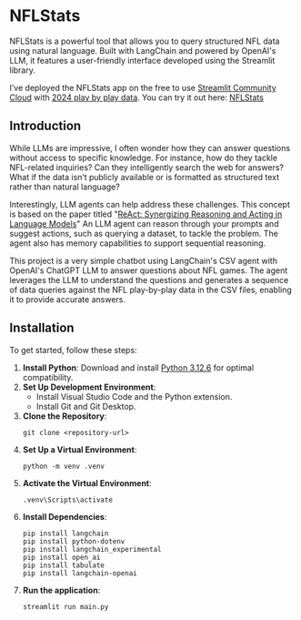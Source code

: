 # NFLStats

NFLStats is a powerful tool that allows you to query structured NFL data using natural language. Built with LangChain and powered by OpenAI's LLM, it features a user-friendly interface developed using the Streamlit library.

I’ve deployed the NFLStats app on the free to use [Streamlit Community Cloud](https://streamlit.io/cloud) with [2024 play by play data](https://github.com/nflverse/nflverse-data/releases/tag/pbp). You can try it out here: [NFLStats](https://nflstats-jacky.streamlit.app/)

## Introduction
While LLMs are impressive, I often wonder how they can answer questions without access to specific knowledge. For instance, how do they tackle NFL-related inquiries? Can they intelligently search the web for answers? What if the data isn’t publicly available or is formatted as structured text rather than natural language?

Interestingly, LLM agents can help address these challenges. This concept is based on the paper titled "[ReAct: Synergizing Reasoning and Acting in Language Models](https://research.google/blog/react-synergizing-reasoning-and-acting-in-language-models/)" An LLM agent can reason through your prompts and suggest actions, such as querying a dataset, to tackle the problem. The agent also has memory capabilities to support sequential reasoning.

This project is a very simple chatbot using LangChain's CSV agent with OpenAI's ChatGPT LLM to answer questions about NFL games. The agent leverages the LLM to understand the questions and generates a sequence of data queries against the NFL play-by-play data in the CSV files, enabling it to provide accurate answers.

## Installation

To get started, follow these steps:

1. **Install Python**: Download and install [Python 3.12.6](https://www.python.org/ftp/python/3.12.6/python-3.12.6-amd64.exe) for optimal compatibility.
2. **Set Up Development Environment**:
   - Install Visual Studio Code and the Python extension.
   - Install Git and Git Desktop.
3. **Clone the Repository**:
   ```
   git clone <repository-url>
4. **Set Up a Virtual Environment**:
   ```
   python -m venv .venv
5. **Activate the Virtual Environment**:
   ```
   .venv\Scripts\activate
6. **Install Dependencies**: 
   ```
   pip install langchain
   pip install python-dotenv
   pip install langchain_experimental
   pip install open_ai
   pip install tabulate
   pip install langchain-openai
 7. **Run the application**:
    ```
    streamlit run main.py
